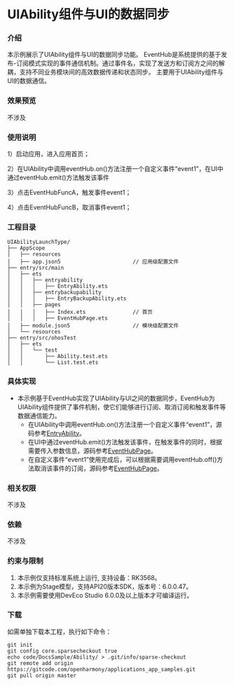 # UIAbility组件与UI的数据同步

### 介绍
本示例展示了UIAbility组件与UI的数据同步功能。 EventHub是系统提供的基于发布-订阅模式实现的事件通信机制。通过事件名，实现了发送方和订阅方之间的解耦，支持不同业务模块间的高效数据传递和状态同步。 主要用于UIAbility组件与UI的数据通信。

### 效果预览
不涉及

### 使用说明

1）启动应用，进入应用首页；

2）在UIAbility中调用eventHub.on()方法注册一个自定义事件“event1”，在UI中通过eventHub.emit()方法触发该事件

3）点击EventHubFuncA，触发事件event1；

4）点击EventHubFuncB，取消事件event1；

### 工程目录
```
UIAbilityLaunchType/
├── AppScope
│   ├── resources
│   ├── app.json5                       // 应用级配置文件
├── entry/src/main
│   ├── ets
│   │   ├── entryability
│   │   │   ├── EntryAbility.ets
│   │   ├── entrybackupability
│   │   │   ├── EntryBackupAbility.ets
│   │   ├── pages
│   │   │   ├── Index.ets               // 首页
│   │   │   ├── EventHubPage.ets
│   ├── module.json5                    // 模块级配置文件
│   └── resources
├── entry/src/ohosTest
│   ├── ets
│   │   └── test
│   │       ├── Ability.test.ets
│   │       └── List.test.ets
```
### 具体实现

* 本示例基于EventHub实现了UIAbility与UI之间的数据同步，EventHub为UIAbility组件提供了事件机制，使它们能够进行订阅、取消订阅和触发事件等数据通信能力。
    * 在UIAbility中调用eventHub.on()方法注册一个自定义事件“event1”，源码参考[EntryAbility](/entry/src/main/ets/entryability/EntryAbility.ets)。
    * 在UI中通过eventHub.emit()方法触发该事件，在触发事件的同时，根据需要传入参数信息，源码参考[EventHubPage](/entry/src/main/ets/pages/EventHubPage.ets)。
    * 在自定义事件“event1”使用完成后，可以根据需要调用eventHub.off()方法取消该事件的订阅，源码参考[EventHubPage](/entry/src/main/ets/pages/EventHubPage.ets)。

### 相关权限
不涉及
### 依赖
不涉及
### 约束与限制
1. 本示例仅支持标准系统上运行, 支持设备：RK3568。
2. 本示例为Stage模型，支持API20版本SDK，版本号：6.0.0.47。
3. 本示例需要使用DevEco Studio 6.0.0及以上版本才可编译运行。
### 下载
如需单独下载本工程，执行如下命令：
```
git init
git config core.sparsecheckout true
echo code/DocsSample/Ability/ > .git/info/sparse-checkout
git remote add origin https://gitcode.com/openharmony/applications_app_samples.git
git pull origin master
```